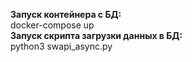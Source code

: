 **Запуск контейнера c БД:**  
docker-compose up  
**Запуск скрипта загрузки данных в БД:**  
python3 swapi_async.py